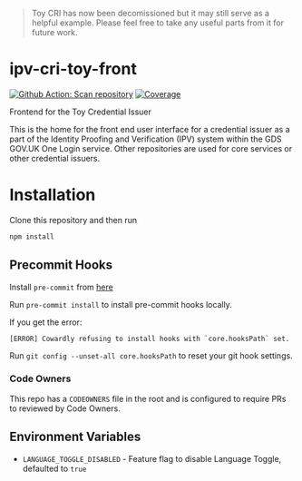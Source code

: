 > Toy CRI has now been decomissioned but it may still serve as a helpful example. Please feel free to take any useful parts from it for future work.

# ipv-cri-toy-front

[![Github Action: Scan repository](https://github.com/govuk-one-login/ipv-cri-toy-front/actions/workflows/scan-repo.yml/badge.svg?branch=main)](https://github.com/govuk-one-login/ipv-cri-toy-front/actions/workflows/scan-repo.yml?query=branch%3Amain)
[![Coverage](https://sonarcloud.io/api/project_badges/measure?project=ipv-cri-toy-front&metric=coverage)](https://sonarcloud.io/summary/overall?id=ipv-cri-toy-front)

Frontend for the Toy Credential Issuer

This is the home for the front end user interface for a credential issuer as a part of the Identity Proofing and Verification (IPV) system within the GDS GOV.UK One Login service. Other repositories are used for core services or other credential issuers.

# Installation

Clone this repository and then run

```bash
npm install
```

## Precommit Hooks

Install `pre-commit` from [here](https://pre-commit.com/)

Run `pre-commit install` to install pre-commit hooks locally.

If you get the error:

```
[ERROR] Cowardly refusing to install hooks with `core.hooksPath` set.
```

Run `git config --unset-all core.hooksPath` to reset your git hook settings.

### Code Owners

This repo has a `CODEOWNERS` file in the root and is configured to require PRs to reviewed by Code Owners.

## Environment Variables

- `LANGUAGE_TOGGLE_DISABLED` - Feature flag to disable Language Toggle, defaulted to `true`
